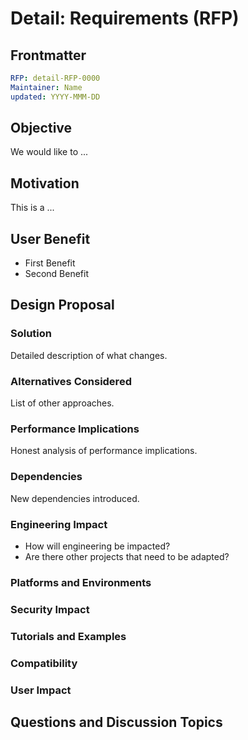 # Detail: Requirements (RFP)
[RFP]: #RFP

## Frontmatter
[frontmatter]: #frontmatter
```yaml
RFP: detail-RFP-0000
Maintainer: Name
updated: YYYY-MMM-DD
```

## Objective
[summary]: #summary

We would like to ...

## Motivation
[summary]: #summary

This is a ...

## User Benefit
[summary]: #summary

- First Benefit
- Second Benefit

## Design Proposal

### Solution
Detailed description of what changes.

### Alternatives Considered
List of other approaches.

### Performance Implications
Honest analysis of performance implications.

### Dependencies
New dependencies introduced.

### Engineering Impact
- How will engineering be impacted?
- Are there other projects that need to be adapted?

### Platforms and Environments

### Security Impact


### Tutorials and Examples


### Compatibility


### User Impact


## Questions and Discussion Topics
